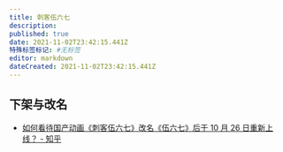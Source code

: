 ```yaml
---
title: 刺客伍六七
description:
published: true
date: 2021-11-02T23:42:15.441Z
特殊标签标记: #无标签
editor: markdown
dateCreated: 2021-11-02T23:42:15.441Z
---
```


## 下架与改名

+ [如何看待国产动画《刺客伍六七》改名《伍六七》后于 10 月 26 日重新上线？ - 知乎](https://web.archive.org/web/20211102061327/https://www.zhihu.com/question/494681894)

